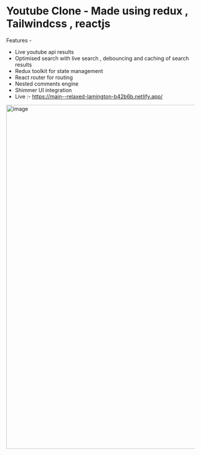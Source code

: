 # Youtube Clone - Made using redux , Tailwindcss , reactjs
Features -
- Live youtube api results
- Optimised search with live search , debouncing and caching of search results
- Redux toolkit for state management
- React router for routing
- Nested comments engine
- Shimmer UI integration
- Live :- https://main--relaxed-lamington-b42b6b.netlify.app/

<img width="919" alt="image" src="https://user-images.githubusercontent.com/36508048/229698045-4397c83c-8ba1-4c41-a68e-f849bd5510de.png">

